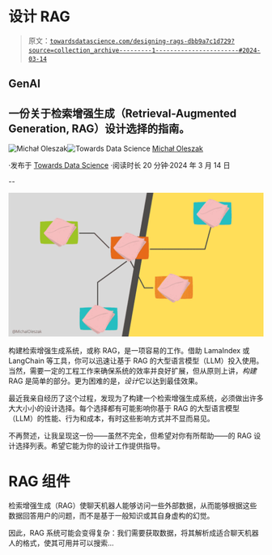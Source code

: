 # 设计 RAG

> 原文：[`towardsdatascience.com/designing-rags-dbb9a7c1d729?source=collection_archive---------1-----------------------#2024-03-14`](https://towardsdatascience.com/designing-rags-dbb9a7c1d729?source=collection_archive---------1-----------------------#2024-03-14)

## GenAI

## 一份关于检索增强生成（Retrieval-Augmented Generation, RAG）设计选择的指南。

[](https://michaloleszak.medium.com/?source=post_page---byline--dbb9a7c1d729--------------------------------)![Michał Oleszak](https://michaloleszak.medium.com/?source=post_page---byline--dbb9a7c1d729--------------------------------)[](https://towardsdatascience.com/?source=post_page---byline--dbb9a7c1d729--------------------------------)![Towards Data Science](https://towardsdatascience.com/?source=post_page---byline--dbb9a7c1d729--------------------------------) [Michał Oleszak](https://michaloleszak.medium.com/?source=post_page---byline--dbb9a7c1d729--------------------------------)

·发布于 [Towards Data Science](https://towardsdatascience.com/?source=post_page---byline--dbb9a7c1d729--------------------------------) ·阅读时长 20 分钟·2024 年 3 月 14 日

--

![](img/29e0fe2271c1618c0f75c4d3d5afef65.png)

构建检索增强生成系统，或称 RAG，是一项容易的工作。借助 LamaIndex 或 LangChain 等工具，你可以迅速让基于 RAG 的大型语言模型（LLM）投入使用。当然，需要一定的工程工作来确保系统的效率并良好扩展，但从原则上讲，*构建*RAG 是简单的部分。更为困难的是，*设计*它以达到最佳效果。

最近我亲自经历了这个过程，发现为了构建一个检索增强生成系统，必须做出许多大大小小的设计选择。每个选择都有可能影响你基于 RAG 的大型语言模型（LLM）的性能、行为和成本，有时这些影响方式并不显而易见。

不再赘述，让我呈现这一份——虽然不完全，但希望对你有所帮助——的 RAG 设计选择列表。希望它能为你的设计工作提供指导。

# RAG 组件

检索增强生成（RAG）使聊天机器人能够访问一些外部数据，从而能够根据这些数据回答用户的问题，而不是基于一般知识或其自身虚构的幻觉。

因此，RAG 系统可能会变得复杂：我们需要获取数据，将其解析成适合聊天机器人的格式，使其可用并可以搜索…

